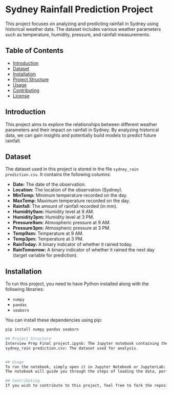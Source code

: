 # Sydney Rainfall Prediction Project

This project focuses on analyzing and predicting rainfall in Sydney using historical weather data. The dataset includes various weather parameters such as temperature, humidity, pressure, and rainfall measurements.

## Table of Contents
- [Introduction](#introduction)
- [Dataset](#dataset)
- [Installation](#installation)
- [Project Structure](#project-structure)
- [Usage](#usage)
- [Contributing](#contributing)
- [License](#license)

## Introduction
This project aims to explore the relationships between different weather parameters and their impact on rainfall in Sydney. By analyzing historical data, we can gain insights and potentially build models to predict future rainfall.

## Dataset
The dataset used in this project is stored in the file `sydney_rain prediction.csv`. It contains the following columns:
- **Date:** The date of the observation.
- **Location:** The location of the observation (Sydney).
- **MinTemp:** Minimum temperature recorded on the day.
- **MaxTemp:** Maximum temperature recorded on the day.
- **Rainfall:** The amount of rainfall recorded (in mm).
- **Humidity9am:** Humidity level at 9 AM.
- **Humidity3pm:** Humidity level at 3 PM.
- **Pressure9am:** Atmospheric pressure at 9 AM.
- **Pressure3pm:** Atmospheric pressure at 3 PM.
- **Temp9am:** Temperature at 9 AM.
- **Temp3pm:** Temperature at 3 PM.
- **RainToday:** A binary indicator of whether it rained today.
- **RainTomorrow:** A binary indicator of whether it rained the next day (target variable for prediction).

## Installation
To run this project, you need to have Python installed along with the following libraries:
- `numpy`
- `pandas`
- `seaborn`

You can install these dependencies using pip:
```bash
pip install numpy pandas seaborn

## Project Structure
Interview Prep Final project.ipynb: The Jupyter notebook containing the analysis and prediction workflow.
sydney_rain prediction.csv: The dataset used for analysis.


## Usage
To run the notebook, simply open it in Jupyter Notebook or JupyterLab:
The notebook will guide you through the steps of loading the data, performing exploratory data analysis, and building prediction models.

## Contributing
If you wish to contribute to this project, feel free to fork the repository and submit a pull request.
